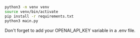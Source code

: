 
```bash
python3 -m venv venv
source venv/bin/activate
pip install -r requirements.txt
python3 main.py
```

Don't forget to add your OPENAI_API_KEY variable in a .env file.
